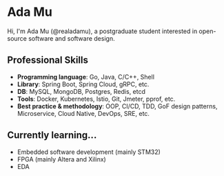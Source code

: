 # Ada Mu

Hi, I'm Ada Mu (@realadamu), a postgraduate student interested in open-source software and software design.

## Professional Skills

- **Programming language**: Go, Java, C/C++, Shell
- **Library**: Spring Boot, Spring Cloud, gRPC, etc.
- **DB**: MySQL, MongoDB, Postgres, Redis, etcd
- **Tools**: Docker, Kubernetes, Istio, Git, Jmeter, pprof, etc.
- **Best practice & methodology**: OOP, CI/CD, TDD, GoF design patterns, Microservice, Cloud Native, DevOps, SRE, etc.

## Currently learning...

- Embedded software development (mainly STM32)
- FPGA (mainly Altera and Xilinx)
- EDA

<!---
realadamu/realadamu is a ✨ special ✨ repository because its `README.md` (this file) appears on your GitHub profile.
You can click the Preview link to take a look at your changes.
--->
